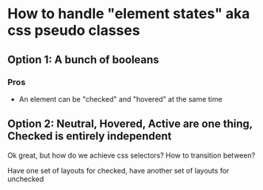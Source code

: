 # How to handle "element states" aka css pseudo classes

## Option 1: A bunch of booleans

### Pros
- An element can be "checked" and "hovered" at the same time





## Option 2: Neutral, Hovered, Active are one thing, Checked is entirely independent
Ok great, but how do we achieve css selectors? How to transition between?

Have one set of layouts for checked, have another set of layouts for unchecked
